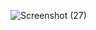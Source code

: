 ![Screenshot (27)](https://github.com/user-attachments/assets/8a1ea5a9-1cc9-4749-953c-3fbb94a33d35)
